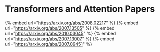 # Transformers and Attention Papers

{% embed url="https://arxiv.org/abs/2008.02217" %}
{% embed url="https://arxiv.org/abs/2007.13505" %}
{% embed url="https://arxiv.org/abs/2010.03045" %}
{% embed url="https://arxiv.org/abs/2007.13007" %}
{% embed url="https://arxiv.org/abs/2007.09451" %}
